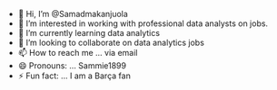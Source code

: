 - 👋 Hi, I’m @Samadmakanjuola
- 👀 I’m interested in working with professional data analysts on jobs.
- 🌱 I’m currently learning data analytics
- 💞️ I’m looking to collaborate on data analytics jobs
- 📫 How to reach me ... via email 
- 😄 Pronouns: ... Sammie1899
- ⚡ Fun fact: ... I am a Barça fan

<!---
Samadmakanjuola/Samadmakanjuola is a ✨ special ✨ repository because its `README.md` (this file) appears on your GitHub profile.
You can click the Preview link to take a look at your changes.
--->
